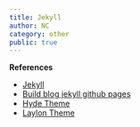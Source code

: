 ```yaml
---
title: Jekyll
author: NC
category: other
public: true
---
```



**References**

- [Jekyll](http://jekyllrb.com/)
- [Build blog jekyll github pages](http://www.smashingmagazine.com/2014/08/01/build-blog-jekyll-github-pages/)
- [Hyde Theme](http://hyde.getpoole.com/)
- [Laylon Theme](http://lanyon.getpoole.com/)
